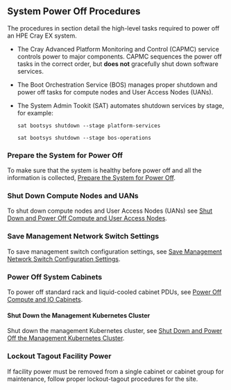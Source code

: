 

## System Power Off Procedures

The procedures in section detail the high-level tasks required to power off an HPE Cray EX system.

-   The Cray Advanced Platform Monitoring and Control \(CAPMC\) service controls power to major components. CAPMC sequences the power off tasks in the correct order, but **does not** gracefully shut down software services.
-   The Boot Orchestration Service \(BOS\) manages proper shutdown and power off tasks for compute nodes and User Access Nodes \(UANs\).
-   The System Admin Tookit \(SAT\) automates shutdown services by stage, for example:

    ```screen
    sat bootsys shutdown --stage platform-services
    ```

    ```screen
    sat bootsys shutdown --stage bos-operations
    ```


### Prepare the System for Power Off

To make sure that the system is healthy before power off and all the information is collected, [Prepare the System for Power Off](Prepare_the_System_for_Power_Off.md).

### Shut Down Compute Nodes and UANs

To shut down compute nodes and User Access Nodes \(UANs\) see [Shut Down and Power Off Compute and User Access Nodes](Shut_Down_and_Power_Off_Compute_and_User_Access_Nodes.md).

### Save Management Network Switch Settings

To save management switch configuration settings, see [Save Management Network Switch Configuration Settings](Save_Management_Network_Switch_Configurations.md).

### Power Off System Cabinets

To power off standard rack and liquid-cooled cabinet PDUs, see [Power Off Compute and IO Cabinets](Power_Off_Compute_and_IO_Cabinets.md).

#### Shut Down the Management Kubernetes Cluster

Shut down the management Kubernetes cluster, see [Shut Down and Power Off the Management Kubernetes Cluster](Shut_Down_and_Power_Off_the_Management_Kubernetes_Cluster.md).

### Lockout Tagout Facility Power

If facility power must be removed from a single cabinet or cabinet group for maintenance, follow proper lockout-tagout procedures for the site.






